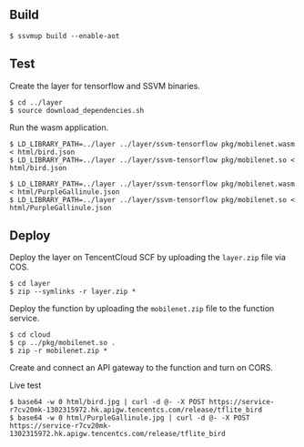 
## Build

```
$ ssvmup build --enable-aot
```

## Test

Create the layer for tensorflow and SSVM binaries.

```
$ cd ../layer
$ source download_dependencies.sh
```

Run the wasm application.

```
$ LD_LIBRARY_PATH=../layer ../layer/ssvm-tensorflow pkg/mobilenet.wasm < html/bird.json
$ LD_LIBRARY_PATH=../layer ../layer/ssvm-tensorflow pkg/mobilenet.so < html/bird.json

$ LD_LIBRARY_PATH=../layer ../layer/ssvm-tensorflow pkg/mobilenet.wasm < html/PurpleGallinule.json
$ LD_LIBRARY_PATH=../layer ../layer/ssvm-tensorflow pkg/mobilenet.so < html/PurpleGallinule.json
```

## Deploy

Deploy the layer on TencentCloud SCF by uploading the `layer.zip` file via COS.

```
$ cd layer
$ zip --symlinks -r layer.zip *
```

Deploy the function by uploading the `mobilenet.zip` file to the function service.

```
$ cd cloud
$ cp ../pkg/mobilenet.so .
$ zip -r mobilenet.zip *
```

Create and connect an API gateway to the function and turn on CORS.

Live test

```
$ base64 -w 0 html/bird.jpg | curl -d @- -X POST https://service-r7cv20mk-1302315972.hk.apigw.tencentcs.com/release/tflite_bird
$ base64 -w 0 html/PurpleGallinule.jpg | curl -d @- -X POST https://service-r7cv20mk-1302315972.hk.apigw.tencentcs.com/release/tflite_bird
```
